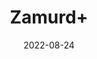 ---
title: 'Zamurd+'
date: '2022-08-24' 
metatag: '' 
inventory: '0' 
draft: false 
# meta description 
shortDescripton: ''
description: 'stone'
longdescription: ''
featured: True
# product Price
price: '50.0'
# Product Short Description
shortDescription: ''
productID: '0AEF3977-1923-ED11-9968-005056B3A416'
type: 'products'
category: 'stone' 
thumnailproduct: 'https://aminsaddiquidawakhana.eralive.net/images/products/0AEF3977-1923-ED11-9968-005056B3A4161.png' 
images:
  - image: 'images/products/0AEF3977-1923-ED11-9968-005056B3A4161.png'  
Variants:
---